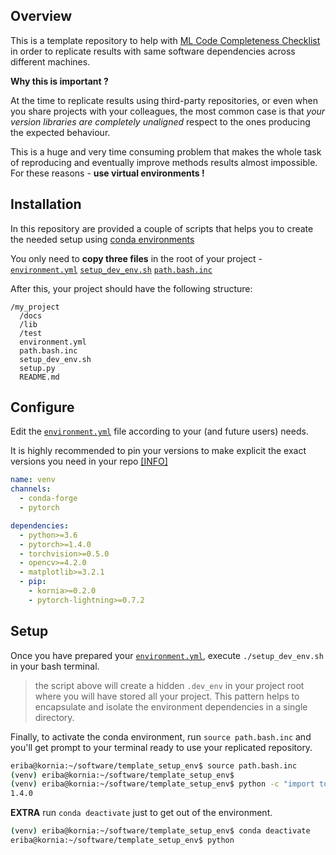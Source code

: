 ## Overview

This is a template repository to help with [ML Code Completeness Checklist](https://medium.com/paperswithcode/ml-code-completeness-checklist-e9127b168501) in order to replicate results with same software dependencies across different machines.

**Why this is important ?**

At the time to replicate results using third-party repositories, or even when you share projects with your colleagues, the most common case is that *your version libraries are completely unaligned* respect to the ones producing the expected behaviour.

This is a huge and very time consuming problem that makes the whole task of reproducing and eventually improve methods results almost impossible. For these reasons - **use virtual environments !**

## Installation

In this repository are provided a couple of scripts that helps you to create the needed setup using [conda environments](https://docs.conda.io/projects/conda/en/latest/user-guide/concepts/environments.html)

You only need to **copy three files** in the root of your project - [`environment.yml`](https://github.com/edgarriba/template_setup_env/blob/master/environment.yml) [`setup_dev_env.sh`](https://github.com/edgarriba/template_setup_env/blob/master/setup_dev_env.sh)  [`path.bash.inc`](https://github.com/edgarriba/template_setup_env/blob/master/path.bash.inc)

After this, your project should have the following structure:
```
/my_project
  /docs
  /lib
  /test
  environment.yml
  path.bash.inc
  setup_dev_env.sh
  setup.py
  README.md
```

## Configure

Edit the [`environment.yml`](https://github.com/edgarriba/template_setup_env/blob/master/environment.yml) file according to your (and future users) needs.

It is highly recommended to pin your versions to make explicit the exact versions you need in your repo [[INFO]](https://before-you-ship.18f.gov/infrastructure/pinning-dependencies/)

```yaml
name: venv
channels:
  - conda-forge
  - pytorch

dependencies:
  - python>=3.6
  - pytorch>=1.4.0
  - torchvision>=0.5.0
  - opencv>=4.2.0
  - matplotlib>=3.2.1
  - pip:
    - kornia>=0.2.0
    - pytorch-lightning>=0.7.2
```

## Setup

Once you have prepared your [`environment.yml`](https://github.com/edgarriba/template_setup_env/blob/master/environment.yml), execute `./setup_dev_env.sh` in your bash terminal.

> the script above will create a hidden `.dev_env` in your project root where you will have stored all your project. This pattern helps to encapsulate and isolate the environment dependencies in a single directory.

Finally, to activate the conda environment, run `source path.bash.inc` and you'll get prompt to your terminal ready to use your replicated repository.
```bash
eriba@kornia:~/software/template_setup_env$ source path.bash.inc
(venv) eriba@kornia:~/software/template_setup_env$
(venv) eriba@kornia:~/software/template_setup_env$ python -c "import torch; print(torch.__version__)"                                                                                                       
1.4.0
```

**EXTRA** run `conda deactivate` just to get out of the environment.
```bash
(venv) eriba@kornia:~/software/template_setup_env$ conda deactivate
eriba@kornia:~/software/template_setup_env$ python
```
